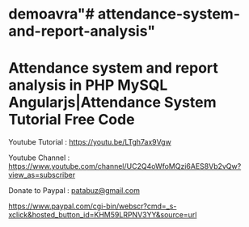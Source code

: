 # demoavra"# attendance-system-and-report-analysis" 


Attendance system and report analysis in PHP MySQL Angularjs|Attendance System Tutorial Free Code
================================================================================================


Youtube Tutorial : https://youtu.be/LTgh7ax9Vgw

Youtube Channel : https://www.youtube.com/channel/UC2Q4oWfoMQzi6AES8Vb2vQw?view_as=subscriber

Donate to Paypal : patabuz@gmail.com

https://www.paypal.com/cgi-bin/webscr?cmd=_s-xclick&hosted_button_id=KHM59LRPNV3YY&source=url
